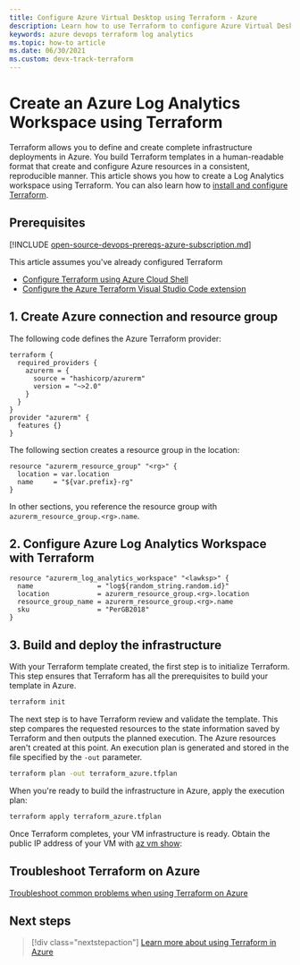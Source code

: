 ```yaml
---
title: Configure Azure Virtual Desktop using Terraform - Azure
description: Learn how to use Terraform to configure Azure Virtual Desktop with Terraform
keywords: azure devops terraform log analytics
ms.topic: how-to article
ms.date: 06/30/2021
ms.custom: devx-track-terraform
---
```


# Create an Azure Log Analytics Workspace using Terraform

Terraform allows you to define and create complete infrastructure deployments in Azure. You build Terraform templates in a human-readable format that create and configure Azure resources in a consistent, reproducible manner. This article shows you how to create a Log Analytics workspace using Terraform. You can also learn how to [install and configure Terraform](get-started-cloud-shell.md).

## Prerequisites

[!INCLUDE [open-source-devops-prereqs-azure-subscription.md](../includes/open-source-devops-prereqs-azure-subscription.md)]

This article assumes you've already configured Terraform
* [Configure Terraform using Azure Cloud Shell](../get-started-cloud-shell.md) 
* [Configure the Azure Terraform Visual Studio Code extension](../terraform/configure-vs-code-extension-for-terraform)

## 1. Create Azure connection and resource group

The following code defines the Azure Terraform provider:

```hcl
terraform {
  required_providers {
    azurerm = {
      source = "hashicorp/azurerm"
      version = "~>2.0"
    }
  }
}
provider "azurerm" {
  features {}
}
```
The following section creates a resource group in the location:

```hcl
resource "azurerm_resource_group" "<rg>" {
  location = var.location
  name     = "${var.prefix}-rg"
}
```
In other sections, you reference the resource group with `azurerm_resource_group.<rg>.name`.

## 2. Configure Azure Log Analytics Workspace with Terraform
```hcl
resource "azurerm_log_analytics_workspace" "<lawksp>" {
  name                = "log${random_string.random.id}"
  location            = azurerm_resource_group.<rg>.location
  resource_group_name = azurerm_resource_group.<rg>.name
  sku                 = "PerGB2018"
}
```

## 3. Build and deploy the infrastructure

With your Terraform template created, the first step is to initialize Terraform. This step ensures that Terraform has all the prerequisites to build your template in Azure.

```bash
terraform init
```

The next step is to have Terraform review and validate the template. This step compares the requested resources to the state information saved by Terraform and then outputs the planned execution. The Azure resources aren't created at this point. An execution plan is generated and stored in the file specified by the `-out` parameter.

```bash
terraform plan -out terraform_azure.tfplan
```

When you're ready to build the infrastructure in Azure, apply the execution plan:

```bash
terraform apply terraform_azure.tfplan
```

Once Terraform completes, your VM infrastructure is ready. Obtain the public IP address of your VM with [az vm show](/cli/azure/vm#az_vm_show):

## Troubleshoot Terraform on Azure

[Troubleshoot common problems when using Terraform on Azure](troubleshoot.md)

## Next steps

> [!div class="nextstepaction"]
> [Learn more about using Terraform in Azure](/azure/terraform)
